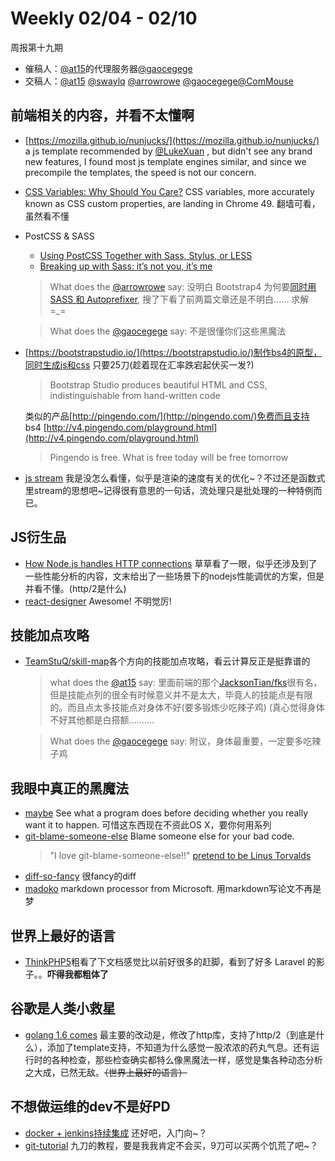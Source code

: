 # Weekly 02/04 - 02/10

周报第十九期

- 催稿人：[@at15](https://github.com/at15)的代理服务器[@gaocegege](https://github.com/gaocegege)
- 交稿人：[@at15](https://github.com/at15) [@swaylq](https://github.com/swaylq) [@arrowrowe](https://github.com/arrowrowe) [@gaocegege](https://github.com/gaocegege)[@ComMouse](https://github.com/ComMouse)

## 前端相关的内容，并看不太懂啊

- [https://mozilla.github.io/nunjucks/](https://mozilla.github.io/nunjucks/) a js template recommended by [@LukeXuan](https://github.com/LukeXuan) , but didn't see any brand new features, I found most js template engines similar, and since we precompile the templates, the speed is not our concern.
- [CSS Variables: Why Should You Care?](https://developers.google.com/web/updates/2016/02/css-variables-why-should-you-care) CSS variables, more accurately known as CSS custom properties, are landing in Chrome 49. 翻墙可看，虽然看不懂
- PostCSS & SASS
  - [Using PostCSS Together with Sass, Stylus, or LESS](http://webdesign.tutsplus.com/tutorials/using-postcss-together-with-sass-stylus-or-less--cms-24591)
  - [Breaking up with Sass: it’s not you, it’s me](https://benfrain.com/breaking-up-with-sass-postcss/)

  >What does the [@arrowrowe](https://github.com/arrowrowe) say: 没明白 Bootstrap4 为何要[同时用 SASS 和 Autoprefixer](http://v4-alpha.getbootstrap.com/getting-started/build-tools/), 搜了下看了前两篇文章还是不明白...... 求解 =_=  
 
  >What does the [@gaocegege](https://github.com/gaocegege) say: 不是很懂你们这些黑魔法
- [https://bootstrapstudio.io/](https://bootstrapstudio.io/)制作bs4的原型，同时生成js和css 只要25刀(趁着现在汇率跌宕起伏买一发?) 
  >Bootstrap Studio produces beautiful HTML and CSS, indistinguishable from hand-written code
  
  类似的产品[http://pingendo.com/](http://pingendo.com/)免费而且支持 bs4 [http://v4.pingendo.com/playground.html](http://v4.pingendo.com/playground.html)
  >Pingendo is free. What is free today will be free tomorrow
- [js stream](https://jakearchibald.com/2016/streams-ftw/) 我是没怎么看懂，似乎是渲染的速度有关的优化~？不过还是函数式里stream的思想吧~记得很有意思的一句话，流处理只是批处理的一种特例而已。

## JS衍生品

- [How Node.js handles HTTP connections](http://blog.yld.io/2016/02/08/squeeze-the-juice-out-of-node/) 草草看了一眼，似乎还涉及到了一些性能分析的内容，文末给出了一些场景下的nodejs性能调优的方案，但是并看不懂。(http/2是什么)
- [react-designer](http://fatiherikli.github.io/react-designer/) Awesome! 不明觉厉! 

## 技能加点攻略

- [TeamStuQ/skill-map](https://github.com/TeamStuQ/skill-map)各个方向的技能加点攻略，看云计算反正是挺靠谱的
  
  >what does the [@at15](https://github.com/at15) say: 里面前端的那个[JacksonTian/fks](https://github.com/JacksonTian/fks)很有名，但是技能点列的很全有时候意义并不是太大，毕竟人的技能点是有限的。而且点太多技能点对身体不好(要多锻炼少吃辣子鸡) (真心觉得身体不好其他都是白搭额..........
  
  >What does the [@gaocegege](https://github.com/gaocegege) say: 附议，身体最重要，一定要多吃辣子鸡

## 我眼中真正的黑魔法

- [maybe](https://github.com/p-e-w/maybe) See what a program does before deciding whether you really want it to happen. 可惜这东西现在不资此OS X，要你何用系列
- [git-blame-someone-else](https://github.com/jayphelps/git-blame-someone-else) Blame someone else for your bad code.
  >"I love git-blame-someone-else!!" [pretend to be Linus Torvalds](https://github.com/jayphelps/git-blame-someone-else/commit/e5cfe4bb2190a2ae406d5f0b8f49c32ac0f01cd7)
- [diff-so-fancy](https://github.com/stevemao/diff-so-fancy) 很fancy的diff
- [madoko](https://www.madoko.net/) markdown processor from Microsoft. 用markdown写论文不再是梦
  
## 世界上最好的语言

- [ThinkPHP5](https://github.com/top-think/think)粗看了下文档感觉比以前好很多的赶脚，看到了好多 Laravel 的影子。。**吓得我都粗体了**

## 谷歌是人类小救星

- [golang 1.6 comes](https://talks.golang.org/2016/state-of-go.slide#11) 最主要的改动是，修改了http库，支持了http/2（到底是什么），添加了template支持，不知道为什么感觉一股浓浓的药丸气息。还有运行时的各种检查，那些检查确实都特么像黑魔法一样，感觉是集各种动态分析之大成，已然无敌。<del>（世界上最好的语言）</del>

## 不想做运维的dev不是好PD

- [docker + jenkins持续集成](http://mp.weixin.qq.com/s?__biz=MzA4Nzg5Nzc5OA==&mid=402143684&idx=2&sn=9e93de8811e342cbd01f634a5e8976c3) 还好吧，入门向~？
- [git-tutorial](http://www.learnenough.com/git-tutorial) 九刀的教程，要是我我肯定不会买，9刀可以买两个饥荒了吧~？